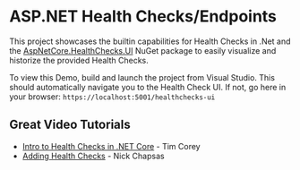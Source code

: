 # ASP.NET Health Checks/Endpoints

This project showcases the builtin capabilities for Health Checks in .Net and the [AspNetCore.HealthChecks.UI](https://github.com/Xabaril/AspNetCore.Diagnostics.HealthChecks) NuGet package to easily visualize and historize the provided Health Checks.

To view this Demo, build and launch the project from Visual Studio. This should automatically navigate you to the Health Check UI. If not, go here in your browser: `https://localhost:5001/healthchecks-ui`

## Great Video Tutorials

* [Intro to Health Checks in .NET Core](https://www.youtube.com/watch?v=Kbfto6Y2xdw) - Tim Corey
* [Adding Health Checks](https://www.youtube.com/watch?v=bdgtYbGYsK0) - Nick Chapsas
